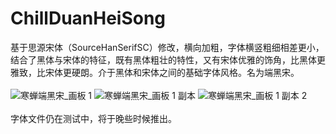 # ChillDuanHeiSong
基于思源宋体（SourceHanSerifSC）修改，横向加粗，字体横竖粗细相差更小，结合了黑体与宋体的特征，既有黑体粗壮的特性，又有宋体优雅的饰角，比黑体更雅致，比宋体更硬朗。介于黑体和宋体之间的基础字体风格。名为端黑宋。<br>
<br>
![寒蝉端黑宋_画板 1](https://github.com/Warren2060/ChillDuanHeiSong/assets/87366329/fd871331-efd6-4b34-aef7-a466400e902b)
![寒蝉端黑宋_画板 1 副本](https://github.com/Warren2060/ChillDuanHeiSong/assets/87366329/10f7c2e8-a611-4b8b-8bfd-b4e9e5a2a72e)
![寒蝉端黑宋_画板 1 副本 2](https://github.com/Warren2060/ChillDuanHeiSong/assets/87366329/99b90df5-a718-4d7b-b739-b14bba027b57)<br>
<br>
字体文件仍在测试中，将于晚些时候推出。
